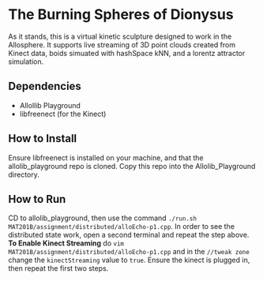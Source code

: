 # The Burning Spheres of Dionysus
As it stands, this is a virtual kinetic sculpture designed to work in the Allosphere. It supports live streaming of 3D point clouds created from Kinect data, boids simuated with hashSpace kNN, and a lorentz attractor simulation.
## Dependencies
 * Allollib Playground
 * libfreenect (for the Kinect)
## How to Install
Ensure libfreenect is installed on your machine, and that the allolib_playground repo is cloned. Copy this repo into the Allolib_Playground directory.
## How to Run
CD to allolib_playground, then use the command `./run.sh MAT201B/assignment/distributed/alloEcho-p1.cpp`.
In order to see the distributed state work, open a second terminal and repeat the step above.
**To Enable Kinect Streaming** do `vim MAT201B/assignment/distributed/alloEcho-p1.cpp` and in the `//tweak zone` change the `kinectStreaming` value to `true`. Ensure the kinect is plugged in, then repeat the first two steps.
